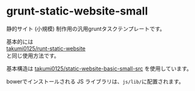 grunt-static-website-small
===============================

静的サイト (小規模) 制作用の汎用gruntタスクテンプレートです。

基本的には  
<a href="https://github.com/takumi0125/runt-static-website" target="_blank">takumi0125/runt-static-website</a>  
と同じ使用方法です。

基本構造は
<a href="https://github.com/takumi0125/static-website-basic-small-src" target="_blank">takumi0125/static-website-basic-small-src</a>
を使用しています。

bowerでインストールされる JS ライブラリは、`js/lib/`に配置されます。
